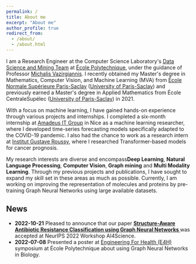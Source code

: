 ```yaml
---
permalink: /
title: About me
excerpt: "About me"
author_profile: true
redirect_from: 
  - /about/
  - /about.html
---
```

I am a Research Engineer at the Computer Science Laboratory's [Data Science and Mining Team](http://www.lix.polytechnique.fr/dascim/) at [École Polytechnique](https://www.polytechnique.edu/en), under the guidance of Professor [Michalis Vazirgiannis](http://www.lix.polytechnique.fr/~mvazirg/). I recently obtained my Master's degree in Mathematics, Computer Vision, and Machine Learning (MVA) from [École Normale Supérieure Paris-Saclay](https://ens-paris-saclay.fr/) ([University of Paris-Saclay](https://www.universite-paris-saclay.fr/)) and previously earned a Master's degree in Applied Mathematics from École CentraleSupélec ([University of Paris-Saclay](https://www.universite-paris-saclay.fr/)) in 2021.

With a focus on machine learning, I have gained hands-on experience through various projects and internships. I completed a six-month internship at [Amadeus IT Group](https://amadeus.com/en) in Nice as a machine learning researcher, where I developed time-series forecasting models specifically adapted to the COVID-19 pandemic. I also had the chance to work as a research intern at [Institut Gustave Roussy](https://www.gustaveroussy.fr/), where I researched Transformer-based models for cancer prognosis.

My research interests are diverse and encompass<strong>Deep Learning</strong>, <strong>Natural Language Processing</strong>, <strong>Computer Vision</strong>, <strong>Graph mining</strong> and <strong>Multi Modality Learning</strong>. Through my previous projects and publications, I have sought to expand my skill set in these areas as much as possible. Currently, I am working on improving the representation of molecules and proteins by pre-training Graph Neural Networks using large available datasets.



<h2> News </h2>
<ul>
  <!-- <li> <strong> 2022-06-28 </strong> We presented our paper <strong><a href="https://michailchatzianastasis.github.io/publication/goat">Graph Ordering Attention Networks</a> </strong> in the <a href="https://hannes-stark.com/logag-reading-group">LoGaG: Learning on Graphs and Geometry Reading Group. </a> <strong> <a href="https://www.youtube.com/watch?v=9CJs5TL-CSs">[Video]</a> </strong> -->
  <li><strong> 2022-10-21</strong> Pleased to announce that our paper <strong> <a href="https://openreview.net/pdf?id=_BjtIlib8N9"> Structure-Aware Antibiotic Resistance Classification using Graph Neural Networks </a> </strong> was accepted at NeurIPS 2022 Workshop AI4Science. 
  <li><strong> 2022-07-08</strong> Presented a poster at <a href="https://www.ip-paris.fr/en/e4h-1st-annuel-forum-programme"> Engineering For Health (E4H) </a> symposium at École Polytechnique about using Graph Neural Networks in Biology. 
  <!-- <li> <strong> 2022-06-13</strong> Pleased to anounce that our paper <strong> <a href="https://www.biorxiv.org/content/10.1101/2022.06.22.497214v1"> Mass Enhanced Node Embeddings for Drug Repurposing 
  </a> </strong> with Giannis Nikolentzos and Michalis Vazirgiannis, was accepted at ICML Workshop on Computational Biology 2022. 
  <li> <strong> 2022-06-13</strong> I will be a reviewer at NeurIPS 2022 (5 papers).
  <li> <strong>2022-06-01</strong> I will spend this summer at <a href="https://www.simonsfoundation.org/grant/2022-flatiron-machine-learning-x-science-summer-school/"> Flatiron's Machine Learning Summer School </a> in New York, working on graph neural networks for cancer risk prediction.
  <li>
  <strong>2022-02-16</strong> New paper Preprint: <strong><a href="https://michailchatzianastasis.github.io/publication/goat">Graph Ordering Attention Networks</a> </strong> 
  </li>
  <li>We present our paper <strong><a href="https://michailchatzianastasis.github.io/publication/operation_embeddings_for_nas">Graph-based Neural Architecture Search with Operation Embeddings</a> </strong>  at <a href="https://neural-architecture-ppf.github.io/">ICCV 2021 NAS Workshop </a>. 
  <a href="https://arxiv.org/abs/2105.04885">Paper</a>, <a href="https://github.com/MichailChatzianastasis/Graph-based_NAS_with_Operation_Embeddings">Code</a>,  <a href="https://www.youtube.com/watch?v=-rZ4tpNvL6s&t=1s">Video</a>, <a href="https://github.com/MichailChatzianastasis/Graph-based_NAS_with_Operation_Embeddings/blob/master/ Graph_based_neural_architecture_search_with_operation_embeddings_ICCV.pdf">Poster</a> 
  </li>
  <li>
  <strong> 2021-05-11 </strong> New paper Preprint: <strong><a href="https://michailchatzianastasis.github.io/publication/operation_embeddings_for_nas">Graph-based Neural Architecture Search with Operation Embeddings</a> </strong>  -->
  </li>


